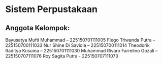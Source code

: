 # Sistem Perpustakaan

## Anggota Kelompok:
Bayusatya Mufti Muhammad – 225150701111005
Fiego Triwanda Putra – 225150700111033
Nur Shine Di Saviola – 225150700111014
Theodorik Raditya Kusuma – 225150701111030
Muhammad Rivaro Farrelino Gozali – 225150707111076
Roy Sagita Putra - 225150707111073
